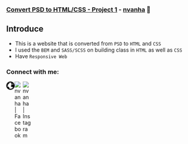 ### [Convert PSD to HTML/CSS - Project 1][link] - [nvanha][website] 👋

## Introduce

- This is a website that is converted from `PSD` to `HTML` and `CSS`
- I used the `BEM` and `SASS/SCSS` on building class in `HTML` as well as `CSS`
- Have `Responsive Web`

### Connect with me:

[<img align="left" alt="nvanha.com" width="22px" src="https://raw.githubusercontent.com/iconic/open-iconic/master/svg/globe.svg" />][website]
[<img align="left" alt="nvanha | Facebook" width="22px" src="https://cdn.jsdelivr.net/npm/simple-icons@v3/icons/facebook.svg" />][facebook]
[<img align="left" alt="nvanha | Instagram" width="22px" src="https://cdn.jsdelivr.net/npm/simple-icons@v3/icons/instagram.svg" />][instagram]

[website]: https://nvanha.github.io/myweb
[instagram]: https://www.instagram.com/_haa_nguyen
[facebook]: https://www.facebook.com/nvh1120
[link]: https://github.com/nvanha/psd_1